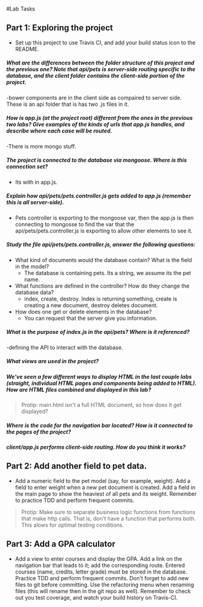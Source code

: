 #Lab Tasks

## Part 1: Exploring the project

- Set up this project to use Travis CI, and add your build status icon to the README.

##### What are the differences between the folder structure of this project and the previous one? Note that api/pets is server-side routing specific to the database, and the client folder contains the client-side portion of the project.

-bower components are in the client side as compaired to server side. These is an api folder that is has two .js files in it.

##### How is app.js (at the project root) different from the ones in the previous two labs? Give examples of the kinds of urls that app.js handles, and describe where each case will be routed.

-There is more mongo stuff.

##### The project is connected to the database via mongoose. Where is this connection set?

- Its with in app.js.

##### Explain how api/pets/pets.controller.js gets added to app.js (remember this is all server-side).

- Pets controller is exporting to the mongoose var, then the app.js is then connecting to mongosse to find the var that the api/pets/pets.controller.js is exporting to allow other elements to see it.

##### Study the file api/pets/pets.controller.js, answer the following questions:
-  What kind of documents would the database contain? What is the field in the model?
   - The database is containing pets. Its a string, we assume its the pet name.
-  What functions are defined in the controller? How do they change the database data?
   - index, create, destroy. Index is returning something, create is creating a new document, destroy deletes document.
-  How does one get or delete elements in the database?
   - You can request that the server give you information.

##### What is the purpose of index.js in the api/pets? Where is it referenced?

-defining the API to interact with the database.

##### What views are used in the project?

##### We've seen a few different ways to display HTML in the last couple labs (straight, individual HTML pages and components being added to HTML). How are HTML files combined and displayed in this lab? 

>Protip: main.html isn't a full HTML document, so how does it get displayed?

##### Where is the code for the navigation bar located? How is it connected to the pages of the project?

##### client/app.js performs client-side routing. How do you think it works?

## Part 2: Add another field to pet data.

- Add a numeric field to the pet model (say, for example, weight). Add a field to enter weight when a new pet document is created. Add a field in the main page to show the heaviest of all pets and its weight. Remember to practice TDD and perform frequent commits.

>Protip: Make sure to separate business logic functions from functions that make http calls. That is, don't have a function that performs both. This alows for optimal testing conditions.

## Part 3: Add a GPA calculator

- Add a view to enter courses and display the GPA. Add a link on the navigation bar that leads to it; add the corresponding route. Entered courses (name, credits, letter grade) must be stored in the database. Practice TDD and perform frequent commits. Don't forget to add new files to git before committing. Use the refactoring menu when renaming files (this will rename then in the git repo as well). Remember to check out you test coverage, and watch your build history on Travis-CI.
